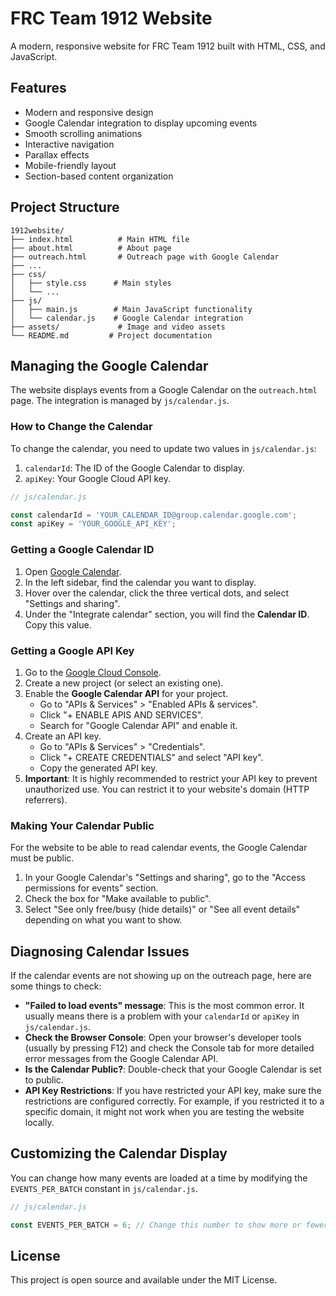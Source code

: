 # FRC Team 1912 Website

A modern, responsive website for FRC Team 1912 built with HTML, CSS, and JavaScript.

## Features

- Modern and responsive design
- Google Calendar integration to display upcoming events
- Smooth scrolling animations
- Interactive navigation
- Parallax effects
- Mobile-friendly layout
- Section-based content organization

## Project Structure

```
1912website/
├── index.html          # Main HTML file
├── about.html          # About page
├── outreach.html       # Outreach page with Google Calendar
├── ...
├── css/
│   ├── style.css      # Main styles
│   └── ...
├── js/
│   ├── main.js        # Main JavaScript functionality
│   └── calendar.js    # Google Calendar integration
├── assets/             # Image and video assets
└── README.md         # Project documentation
```

## Managing the Google Calendar

The website displays events from a Google Calendar on the `outreach.html` page. The integration is managed by `js/calendar.js`.

### How to Change the Calendar

To change the calendar, you need to update two values in `js/calendar.js`:

1.  `calendarId`: The ID of the Google Calendar to display.
2.  `apiKey`: Your Google Cloud API key.

```javascript
// js/calendar.js

const calendarId = 'YOUR_CALENDAR_ID@group.calendar.google.com';
const apiKey = 'YOUR_GOOGLE_API_KEY';
```

### Getting a Google Calendar ID

1.  Open [Google Calendar](https://calendar.google.com).
2.  In the left sidebar, find the calendar you want to display.
3.  Hover over the calendar, click the three vertical dots, and select "Settings and sharing".
4.  Under the "Integrate calendar" section, you will find the **Calendar ID**. Copy this value.

### Getting a Google API Key

1.  Go to the [Google Cloud Console](https://console.cloud.google.com/).
2.  Create a new project (or select an existing one).
3.  Enable the **Google Calendar API** for your project.
    - Go to "APIs & Services" > "Enabled APIs & services".
    - Click "+ ENABLE APIS AND SERVICES".
    - Search for "Google Calendar API" and enable it.
4.  Create an API key.
    - Go to "APIs & Services" > "Credentials".
    - Click "+ CREATE CREDENTIALS" and select "API key".
    - Copy the generated API key.
5.  **Important**: It is highly recommended to restrict your API key to prevent unauthorized use. You can restrict it to your website's domain (HTTP referrers).

### Making Your Calendar Public

For the website to be able to read calendar events, the Google Calendar must be public.

1.  In your Google Calendar's "Settings and sharing", go to the "Access permissions for events" section.
2.  Check the box for "Make available to public".
3.  Select "See only free/busy (hide details)" or "See all event details" depending on what you want to show.

## Diagnosing Calendar Issues

If the calendar events are not showing up on the outreach page, here are some things to check:

-   **"Failed to load events" message**: This is the most common error. It usually means there is a problem with your `calendarId` or `apiKey` in `js/calendar.js`.
-   **Check the Browser Console**: Open your browser's developer tools (usually by pressing F12) and check the Console tab for more detailed error messages from the Google Calendar API.
-   **Is the Calendar Public?**: Double-check that your Google Calendar is set to public.
-   **API Key Restrictions**: If you have restricted your API key, make sure the restrictions are configured correctly. For example, if you restricted it to a specific domain, it might not work when you are testing the website locally.

## Customizing the Calendar Display

You can change how many events are loaded at a time by modifying the `EVENTS_PER_BATCH` constant in `js/calendar.js`.

```javascript
// js/calendar.js

const EVENTS_PER_BATCH = 6; // Change this number to show more or fewer events per batch
```

## License

This project is open source and available under the MIT License.
